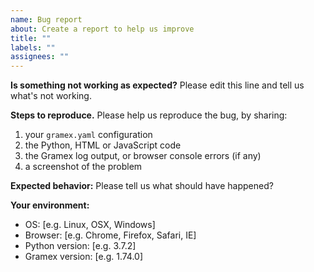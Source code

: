 ```yaml
---
name: Bug report
about: Create a report to help us improve
title: ""
labels: ""
assignees: ""
---
```


**Is something not working as expected?**
Please edit this line and tell us what's not working.

**Steps to reproduce.**
Please help us reproduce the bug, by sharing:

1. your `gramex.yaml` configuration
2. the Python, HTML or JavaScript code
3. the Gramex log output, or browser console errors (if any)
4. a screenshot of the problem

**Expected behavior:**
Please tell us what should have happened?

**Your environment:**

- OS: [e.g. Linux, OSX, Windows]
- Browser: [e.g. Chrome, Firefox, Safari, IE]
- Python version: [e.g. 3.7.2]
- Gramex version: [e.g. 1.74.0]
